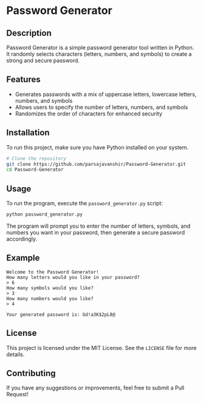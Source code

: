 # Password Generator

## Description
Password Generator is a simple password generator tool written in Python. It randomly selects characters (letters, numbers, and symbols) to create a strong and secure password.

## Features
- Generates passwords with a mix of uppercase letters, lowercase letters, numbers, and symbols
- Allows users to specify the number of letters, numbers, and symbols
- Randomizes the order of characters for enhanced security

## Installation
To run this project, make sure you have Python installed on your system.

```sh
# Clone the repository
git clone https://github.com/parsajavanshir/Password-Generator.git
cd Password-Generator
```

## Usage
To run the program, execute the `password_generator.py` script:

```sh
python password_generator.py
```

The program will prompt you to enter the number of letters, symbols, and numbers you want in your password, then generate a secure password accordingly.

## Example
```
Welcome to the Password Generator!
How many letters would you like in your password?
> 6
How many symbols would you like?
> 3
How many numbers would you like?
> 4

Your generated password is: Gd!a3K$2pL8@
```

## License
This project is licensed under the MIT License. See the `LICENSE` file for more details.

## Contributing
If you have any suggestions or improvements, feel free to submit a Pull Request!

